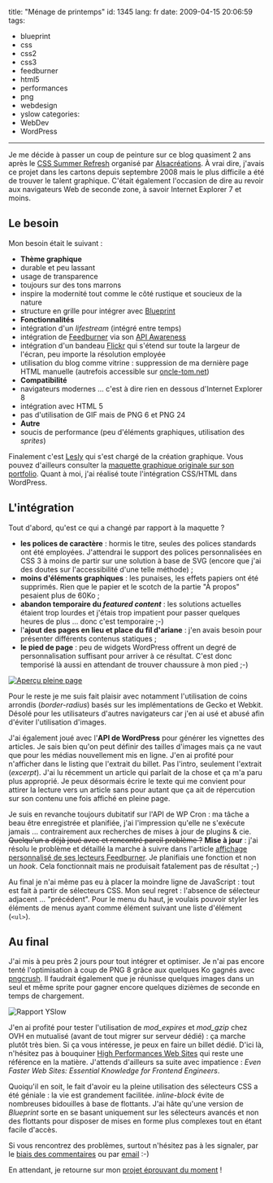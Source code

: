 title: "Ménage de printemps"
id: 1345
lang: fr
date: 2009-04-15 20:06:59
tags:
- blueprint
- css
- css2
- css3
- feedburner
- html5
- performances
- png
- webdesign
- yslow
categories:
- WebDev
- WordPress
---

Je me décide à passer un coup de peinture sur ce blog quasiment 2 ans après le [CSS Summer Refresh](https://oncletom.io/2007/08/15/css-summer-refresh-2007/) organisé par [Alsacréations](http://alsacreations.com/). À vrai dire, j'avais ce projet dans les cartons depuis septembre 2008 mais le plus difficile a été de trouver le talent graphique. C'était également l'occasion de dire au revoir aux navigateurs Web de seconde zone, à savoir Internet Explorer 7 et moins.

<!--more-->

## Le besoin

Mon besoin était le suivant :

*   **Thème graphique**
  *   durable et peu lassant
  *   usage de transparence
  *   toujours sur des tons marrons
  *   inspire la modernité tout comme le côté rustique et soucieux de la nature
  *   structure en grille pour intégrer avec [Blueprint](http://blueprintcss.org/)
*   **Fonctionnalités**
  *   intégration d'un _lifestream_ (intégré entre temps)
  *   intégration de [Feedburner](http://feedburner.com/) via son [API Awareness](http://code.google.com/intl/fr/apis/feedburner/awareness_api.html)
  *   intégration d'un bandeau [Flickr](http://flickr.com/) qui s'étend sur toute la largeur de l'écran, peu importe la résolution employée
  *   utilisation du blog comme vitrine : suppression de ma dernière page HTML manuelle (autrefois accessible sur [oncle-tom.net](/))
*   **Compatibilité**
  *   navigateurs modernes ... c'est à dire rien en dessous d'Internet Explorer 8
  *   intégration avec HTML 5
  *   pas d'utilisation de GIF mais de PNG 6 et PNG 24
*   **Autre**
  *   soucis de performance (peu d'éléments graphiques, utilisation des _sprites_)

Finalement c'est [Lesly](http://leslyg.com/) qui s'est chargé de la création graphique. Vous pouvez d'ailleurs consulter la [maquette graphique originale sur son portfolio](http://leslyg.com/work/blog-de-thomas-parisot-oncle-tom/). Quant à moi, j'ai réalisé toute l'intégration CSS/HTML dans WordPress.

## L'intégration

Tout d'abord, qu'est ce qui a changé par rapport à la maquette ?

*   **les polices de caractère** : hormis le titre, seules des polices standards ont été employées. J'attendrai le support des polices personnalisées en CSS 3 à moins de partir sur une solution à base de SVG (encore que j'ai des doutes sur l'accessibilité d'une telle méthode) ;
*   **moins d'éléments graphiques** : les punaises, les effets papiers ont été supprimés. Rien que le papier et le scotch de la partie "À propos" pesaient plus de 60Ko ;
*   **abandon temporaire du _featured content_** : les solutions actuelles étaient trop lourdes et j'étais trop impatient pour passer quelques heures de plus ... donc c'est temporaire ;-)
*   l'**ajout des pages en lieu et place du fil d'ariane** : j'en avais besoin pour présenter différents contenus statiques ;
*   **le pied de page** : peu de widgets WordPress offrent un degré de personnalisation suffisant pour arriver à ce résultat. C'est donc temporisé là aussi en attendant de trouver chaussure à mon pied ;-)

[![Aperçu pleine page](/images/2009/04/caseoncle-tomnet-oncletom-wood-301x600.png "caseoncle-tomnet-oncletom-wood")](/images/2009/04/caseoncle-tomnet-oncletom-wood.png)

Pour le reste je me suis fait plaisir avec notamment l'utilisation de coins arrondis (_border-radius_) basés sur les implémentations de Gecko et Webkit. Désolé pour les utilisateurs d'autres navigateurs car j'en ai usé et abusé afin d'éviter l'utilisation d'images.

J'ai également joué avec l'**API de WordPress** pour générer les vignettes des articles. Je sais bien qu'on peut définir des tailles d'images mais ça ne vaut que pour les médias nouvellement mis en ligne. J'en ai profité pour n'afficher dans le listing que l'extrait du billet. Pas l'intro, seulement l'extrait (_excerpt_). J'ai lu récemment un article qui parlait de la chose et ça m'a paru plus approprié. Je peux désormais écrire le texte qui me convient pour attirer la lecture vers un article sans pour autant que ça ait de répercution sur son contenu une fois affiché en pleine page.

Je suis en revanche toujours dubitatif sur l'API de WP Cron : ma tâche a beau être enregistrée et planifiée, j'ai l'impression qu'elle ne s'exécute jamais ... contrairement aux recherches de mises à jour de plugins & cie. <span style="text-decoration: line-through;">Quelqu'un a déjà joué avec et rencontré pareil problème ?</span>
**Mise à jour** : j'ai résolu le problème et détaillé la marche à suivre dans l'article [affichage personnalisé de ses lecteurs Feedburner](https://oncletom.io/2009/05/14/affichage-personnalise-abonnes-feedburner/). Je planifiais une fonction et non un _hook_. Cela fonctionnait mais ne produisait fatalement pas de résultat ;-)

Au final je n'ai même pas eu à placer la moindre ligne de JavaScript : tout est fait à partir de sélecteurs CSS. Mon seul regret : l'absence de sélecteur adjacent ... "précédent". Pour le menu du haut, je voulais pouvoir styler les éléments de menus ayant comme élément suivant une liste d'élément (`<ul>`).

## Au final

J'ai mis à peu près 2 jours pour tout intégrer et optimiser. Je n'ai pas encore tenté l'optimisation à coup de PNG 8 grâce aux quelques Ko gagnés avec [pngcrush](http://pmt.sourceforge.net/pngcrush/). Il faudrait également que je réunisse quelques images dans un seul et même sprite pour gagner encore quelques dizièmes de seconde en temps de chargement.

![Rapport YSlow](/images/2009/04/caseoncle-tomnet-yslow.png "Rapport YSlow")

J'en ai profité pour tester l'utilisation de _mod_expires_ et _mod_gzip_ chez OVH en mutualisé (avant de tout migrer sur serveur dédié) : ça marche plutôt très bien. Si ça vous intéresse, je peux en faire un billet dédié. D'ici là, n'hésitez pas à bouquiner [High Performances Web Sites](https://oncletom.io/2008/07/15/high-performance-web-sites/) qui reste une référence en la matière. J'attends d'ailleurs sa suite avec impatience : _Even Faster Web Sites: Essential Knowledge for Frontend Engineers_.

Quoiqu'il en soit, le fait d'avoir eu la pleine utilisation des sélecteurs CSS a été géniale : la vie est grandement facilitée. _inline-block_ évite de nombreuses bidouilles à base de flottants. J'ai hâte qu'une version de _Blueprint_ sorte en se basant uniquement sur les sélecteurs avancés et non des flottants pour disposer de mises en forme plus complexes tout en étant facile d'accès.

Si vous rencontrez des problèmes, surtout n'hésitez pas à les signaler, par le [biais des commentaires](#respond) ou par [email](/contact/) :-)

En attendant, je retourne sur mon [projet éprouvant du moment](https://oncletom.io/2009/02/24/faire-part-de-naissance/) !
